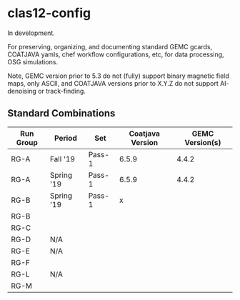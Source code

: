 # clas12-config
In development.

For preserving, organizing, and documenting standard GEMC gcards, COATJAVA yamls, chef workflow configurations, etc, for data processing, OSG simulations.

Note, GEMC version prior to 5.3 do not (fully) support binary magnetic field maps, only ASCII, and COATJAVA versions prior to X.Y.Z do not support AI- denoising or track-finding.

## Standard Combinations

Run Group | Period     | Set     | Coatjava Version | GEMC Version(s)
----------| ---------- | --------| ---------------- | ----------------
RG-A      | Fall '19   | Pass-1  | 6.5.9            | 4.4.2
RG-A      | Spring '19 | Pass-1  | 6.5.9            | 4.4.2
RG-B      | Spring '19 | Pass-1  | x                |
RG-B      | | | |
RG-C      | | | |
RG-D      | N/A | | |
RG-E      | N/A | | |
RG-F      | | | |
RG-L      | N/A | | |
RG-M      | | | |
